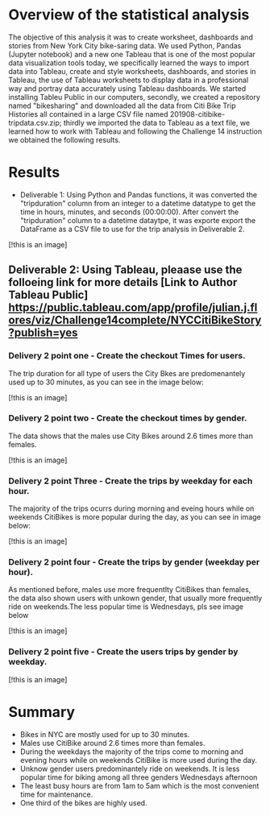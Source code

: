 # Overview of the statistical analysis
The objective of this analysis it was to create worksheet, dashboards and stories from New York City bike-saring data.
We used Python, Pandas (Jupyter notebook) and a new one Tableau that is one of the most popular data visualization tools today, we specifically learned the ways to import data into Tableau, create and style worksheets, dashboards, and stories in Tableau, the use of Tableau worksheets to display data in a professional way and portray data accurately using Tableau dashboards.
We started installing Tableu Public in our computers, secondly, we created a repository named "bikesharing" and downloaded all the data from Citi Bike Trip Histories all contained in a large CSV file named 201908-citibike-tripdata.csv.zip; thirdly we imported the data to Tableau as a text file, we learned how to work with Tableau and following the Challenge 14 instruction we obtained the following results.
# Results
* Deliverable 1: Using Python and Pandas functions, it was converted the "tripduration" column from an integer to a datetime datatype to get the time in hours, minutes, and seconds (00:00:00). After  convert the "tripduration" column to a datetime dataytpe, it was exporte export the DataFrame as a CSV file to use for the trip analysis in Deliverable 2.

[!this is an image]

## Deliverable 2:  Using Tableau, pleaase use the folloeing link for more details  [Link to Author Tableau Public] https://public.tableau.com/app/profile/julian.j.flores/viz/Challenge14complete/NYCCitiBikeStory?publish=yes

### Delivery 2 point one - Create the checkout Times for users.
The trip duration for all type of users  the City Bkes are predomenantely used up to 30 minutes, as you can see in the image below:

[!this is an image]


### Delivery 2 point two - Create the checkout times by gender.
The data shows that the males use City Bikes around 2.6 times more than females.

[!this is an image]

### Delivery 2 point Three - Create the trips by weekday for each hour.
The majority of the trips ocurrs during morning and eveing hours while on weekends CitiBikes is more popular during the day, as you can see in image below:

[!this is an image]


### Delivery 2 point four - Create the trips by gender (weekday per hour).
As mentioned before, males use more frequentlty CitiBikes than females, the data also shown users with unkown gender, that usually more frequently ride on weekends.The less popular time is Wednesdays, pls see image below


[!this is an image]

### Delivery 2 point five -  Create the users trips by gender by weekday.

[!this is an image]

# Summary
* Bikes in NYC are mostly used for up to 30 minutes.
* Males use CitiBike around 2.6 times more than females.
* During the  weekdays the majority of the trips come to morning and evening hours while on weekends CitiBike is more used during the day.
* Unknow gender users predominantely ride on weekends. It is less popular time for biking among all three genders Wednesdays afternoon
* The least busy hours are from 1am to 5am which is the most convenient time for maintenance.
* One third of the bikes are highly used. 

